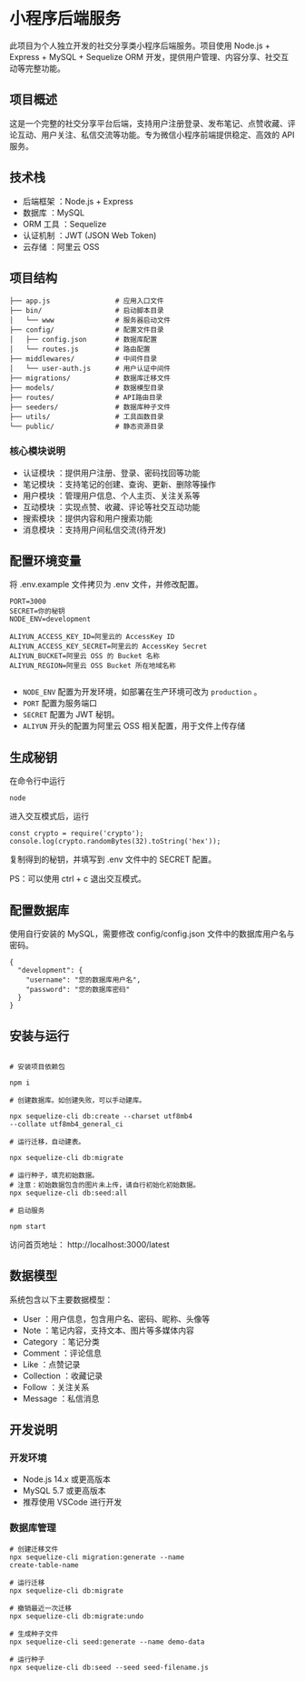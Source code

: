 # 小程序后端服务

此项目为个人独立开发的社交分享类小程序后端服务。项目使用 Node.js + Express + MySQL + Sequelize ORM 开发，提供用户管理、内容分享、社交互动等完整功能。

## 项目概述

这是一个完整的社交分享平台后端，支持用户注册登录、发布笔记、点赞收藏、评论互动、用户关注、私信交流等功能。专为微信小程序前端提供稳定、高效的 API 服务。

## 技术栈

- 后端框架 ：Node.js + Express
- 数据库 ：MySQL
- ORM 工具 ：Sequelize
- 认证机制 ：JWT (JSON Web Token)
- 云存储 ：阿里云 OSS

## 项目结构

```
├── app.js                # 应用入口文件
├── bin/                  # 启动脚本目录
│   └── www               # 服务器启动文件
├── config/               # 配置文件目录
│   ├── config.json       # 数据库配置
│   └── routes.js         # 路由配置
├── middlewares/          # 中间件目录
│   └── user-auth.js      # 用户认证中间件
├── migrations/           # 数据库迁移文件
├── models/               # 数据模型目录
├── routes/               # API路由目录
├── seeders/              # 数据库种子文件
├── utils/                # 工具函数目录
└── public/               # 静态资源目录
```

### 核心模块说明

- 认证模块 ：提供用户注册、登录、密码找回等功能
- 笔记模块 ：支持笔记的创建、查询、更新、删除等操作
- 用户模块 ：管理用户信息、个人主页、关注关系等
- 互动模块 ：实现点赞、收藏、评论等社交互动功能
- 搜索模块 ：提供内容和用户搜索功能
- 消息模块 ：支持用户间私信交流(待开发)

## 配置环境变量

将 .env.example 文件拷贝为 .env 文件，并修改配置。

```
PORT=3000
SECRET=你的秘钥
NODE_ENV=development

ALIYUN_ACCESS_KEY_ID=阿里云的 AccessKey ID
ALIYUN_ACCESS_KEY_SECRET=阿里云的 AccessKey Secret
ALIYUN_BUCKET=阿里云 OSS 的 Bucket 名称
ALIYUN_REGION=阿里云 OSS Bucket 所在地域名称


```

- `NODE_ENV` 配置为开发环境，如部署在生产环境可改为 `production` 。
- `PORT` 配置为服务端口
- `SECRET` 配置为 JWT 秘钥。
- `ALIYUN` 开头的配置为阿里云 OSS 相关配置，用于文件上传存储

## 生成秘钥

在命令行中运行

```
node
```

进入交互模式后，运行

```
const crypto = require('crypto');
console.log(crypto.randomBytes(32).toString('hex'));
```

复制得到的秘钥，并填写到 .env 文件中的 SECRET 配置。

PS：可以使用 ctrl + c 退出交互模式。

## 配置数据库

使用自行安装的 MySQL，需要修改 config/config.json 文件中的数据库用户名与密码。

```
{
  "development": {
    "username": "您的数据库用户名",
    "password": "您的数据库密码"
  }
}
```

## 安装与运行

```

# 安装项目依赖包

npm i

# 创建数据库。如创建失败，可以手动建库。

npx sequelize-cli db:create --charset utf8mb4 
--collate utf8mb4_general_ci

# 运行迁移，自动建表。

npx sequelize-cli db:migrate

# 运行种子，填充初始数据。
# 注意：初始数据包含的图片未上传，请自行初始化初始数据。
npx sequelize-cli db:seed:all

# 启动服务

npm start
```

访问首页地址： http://localhost:3000/latest

## 数据模型

系统包含以下主要数据模型：

- User ：用户信息，包含用户名、密码、昵称、头像等
- Note ：笔记内容，支持文本、图片等多媒体内容
- Category ：笔记分类
- Comment ：评论信息
- Like ：点赞记录
- Collection ：收藏记录
- Follow ：关注关系
- Message ：私信消息

## 开发说明

### 开发环境

- Node.js 14.x 或更高版本
- MySQL 5.7 或更高版本
- 推荐使用 VSCode 进行开发

### 数据库管理

```
# 创建迁移文件
npx sequelize-cli migration:generate --name 
create-table-name

# 运行迁移
npx sequelize-cli db:migrate

# 撤销最近一次迁移
npx sequelize-cli db:migrate:undo

# 生成种子文件
npx sequelize-cli seed:generate --name demo-data

# 运行种子
npx sequelize-cli db:seed --seed seed-filename.js
```
